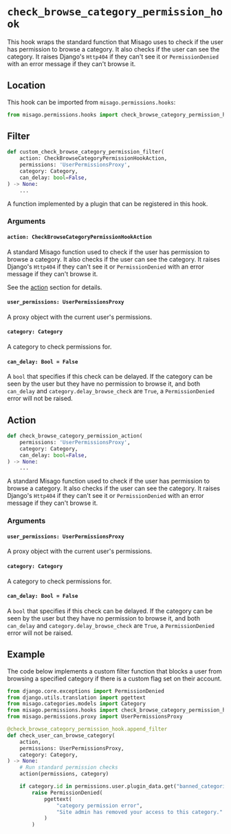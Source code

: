 # `check_browse_category_permission_hook`

This hook wraps the standard function that Misago uses to check if the user has permission to browse a category. It also checks if the user can see the category. It raises Django's `Http404` if they can't see it or `PermissionDenied` with an error message if they can't browse it.


## Location

This hook can be imported from `misago.permissions.hooks`:

```python
from misago.permissions.hooks import check_browse_category_permission_hook
```


## Filter

```python
def custom_check_browse_category_permission_filter(
    action: CheckBrowseCategoryPermissionHookAction,
    permissions: 'UserPermissionsProxy',
    category: Category,
    can_delay: bool=False,
) -> None:
    ...
```

A function implemented by a plugin that can be registered in this hook.


### Arguments

#### `action: CheckBrowseCategoryPermissionHookAction`

A standard Misago function used to check if the user has permission to browse a category. It also checks if the user can see the category. It raises Django's `Http404` if they can't see it or `PermissionDenied` with an error message if they can't browse it.

See the [action](#action) section for details.


#### `user_permissions: UserPermissionsProxy`

A proxy object with the current user's permissions.


#### `category: Category`

A category to check permissions for.


#### `can_delay: Bool = False`

A `bool` that specifies if this check can be delayed. If the category can be seen by the user but they have no permission to browse it, and both `can_delay` and `category.delay_browse_check` are `True`, a `PermissionDenied` error will not be raised.


## Action

```python
def check_browse_category_permission_action(
    permissions: 'UserPermissionsProxy',
    category: Category,
    can_delay: bool=False,
) -> None:
    ...
```

A standard Misago function used to check if the user has permission to browse a category. It also checks if the user can see the category. It raises Django's `Http404` if they can't see it or `PermissionDenied` with an error message if they can't browse it.


### Arguments

#### `user_permissions: UserPermissionsProxy`

A proxy object with the current user's permissions.


#### `category: Category`

A category to check permissions for.


#### `can_delay: Bool = False`

A `bool` that specifies if this check can be delayed. If the category can be seen by the user but they have no permission to browse it, and both `can_delay` and `category.delay_browse_check` are `True`, a `PermissionDenied` error will not be raised.


## Example

The code below implements a custom filter function that blocks a user from browsing a specified category if there is a custom flag set on their account.

```python
from django.core.exceptions import PermissionDenied
from django.utils.translation import pgettext
from misago.categories.models import Category
from misago.permissions.hooks import check_browse_category_permission_hook
from misago.permissions.proxy import UserPermissionsProxy

@check_browse_category_permission_hook.append_filter
def check_user_can_browse_category(
    action,
    permissions: UserPermissionsProxy,
    category: Category,
) -> None:
    # Run standard permission checks
    action(permissions, category)

    if category.id in permissions.user.plugin_data.get("banned_categories", []):
        raise PermissionDenied(
            pgettext(
                "category permission error",
                "Site admin has removed your access to this category."
            )
        )
```
